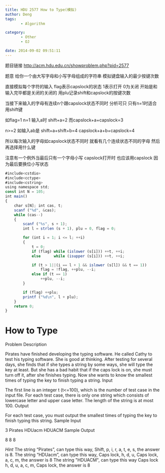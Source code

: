 ```yaml
---
title: HDU 2577 How to Type(模拟)
author: Deng
tags: 
       - Algorithm

category: 
       - Other
       - OJ

date: 2014-09-02 09:51:11
---
```

题目链接 http://acm.hdu.edu.cn/showproblem.php?pid=2577

题意 给你一个由大写字母和小写字母组成的字符串 模拟键盘输入的最少按键次数

直接模拟每个字符的输入 flag表示capslock的状态 1表示打开 0为关闭 开始是和输入完毕都是关闭的关闭的 用plu记录shift和capslock的按键次数

当接下来输入的字母有连续n个跟capslock状态不同时 分析可只 只有n=1时适合用shift键

如flag=1 n=1 输入a时 shift+a=2 而capslock+a+capslock=3

n>=2 如输入ab是 shift+a+shift+b=4 capslock+a+b+capslock=4

所以每次输入的字母如capslock状态不同时 就看有几个连续状态不同的字母 然后再选择用什么键

注意有一个例外当最后只有一个字母小写 capslock打开时 也应该用capslock 因为最后要换位小写状态

```js 
#include<cstdio>
#include<cctype>
#include<cstring>
using namespace std;
const int N = 105;
int main()
{
    char s[N]; int cas, t;
    scanf ("%d", &cas);
    while (cas--)
    {
        scanf ("%s", s + 1);
        int l = strlen (s + 1), plu = 0, flag = 0;

        for (int i = 1; i <= l; ++i)
        {
            t = 0;
            if (flag) while (islower (s[i])) ++t, ++i;
            else      while (isupper (s[i])) ++t, ++i;

            if (t > 1||(i == l + 1 && islower (s[l]) && t == 1))
                flag = !flag, ++plu, --i;
            else if (t == 1)
                ++plu, --i;
        }

        if (flag) ++plu;
        printf ("%d\n", l + plu);
    }
    return 0;
}
```

# How to Type

Problem Description

Pirates have finished developing the typing software. He called Cathy to test his typing software. She is good at thinking. After testing for several days, she finds that if she types a string by some ways, she will type the key at least. But she has a bad habit that if the caps lock is on, she must turn off it, after she finishes typing. Now she wants to know the smallest times of typing the key to finish typing a string.
Input

The first line is an integer t (t<=100), which is the number of test case in the input file. For each test case, there is only one string which consists of lowercase letter and upper case letter. The length of the string is at most 100.
Output

For each test case, you must output the smallest times of typing the key to finish typing this string.
Sample Input

3 Pirates HDUacm HDUACM
Sample Output

8 8 8

*Hint* The string “Pirates”, can type this way, Shift, p, i, r, a, t, e, s, the answer is 8. The string “HDUacm”, can type this way, Caps lock, h, d, u, Caps lock, a, c, m, the answer is 8 The string "HDUACM", can type this way Caps lock h, d, u, a, c, m, Caps lock, the answer is 8